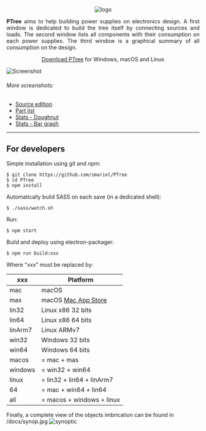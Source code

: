 <p align="center">
   <img src="https://raw.githubusercontent.com/smariel/PTree/master/icons/png/128x128.png" alt="logo" />
</p>

<p align="justify">
   <strong>PTree</strong> aims to help building power supplies on electronics design. A first window is dedicated to build the tree itself by connecting sources and loads. The second window lists all components with their consumption on each power supplies. The third window is a graphical summary of all consumption on the design.
</p>

<p align="center">
   <a href="https://github.com/smariel/PTree/releases/latest">Download PTree</a> for Windows, macOS and Linux
</p>

![Screenshot](https://raw.githubusercontent.com/smariel/PTree/master/docs/screenshots/tree.png)

###### More screenshots:
* [Source edition](https://raw.githubusercontent.com/smariel/PTree/master/docs/screenshots/source.png)
* [Part list](https://raw.githubusercontent.com/smariel/PTree/master/docs/screenshots/partlist.png)
* [Stats - Doughnut](https://raw.githubusercontent.com/smariel/PTree/master/docs/screenshots/statsbar.png)
* [Stats - Bar graph](https://raw.githubusercontent.com/smariel/PTree/master/docs/screenshots/statsdoughnut.png)

-----------------
## For developers
Simple installation using git and npm:

    $ git clone https://github.com/smariel/PTree
    $ cd PTree
    $ npm install

Automatically build SASS on each save (in a dedicated shell):

    $ ./sass/watch.sh

Run:

    $ npm start

Build and deploy using electron-packager:

    $ npm run build:xxx

Where "xxx" must be replaced by:

| xxx     | Platform                  |
| ------- | ------------------------- |
| mac     | macOS                     |
| mas     | macOS [Mac App Store](https://electron.atom.io/docs/tutorial/mac-app-store-submission-guide/)  |
| lin32   | Linux x86 32 bits         |
| lin64   | Linux x86 64 bits         |
| linArm7 | Linux ARMv7               |
| win32   | Windows 32 bits           |
| win64   | Windows 64 bits           |
| macos   | = mac + mas               |
| windows | = win32 + win64           |
| linux   | = lin32 + lin64 + linArm7 |
| 64      | = mac + win64 + lin64     |
| all     | = macos + windows + linux |

Finally, a complete view of the objects imbrication can be found in /docs/synop.jpg
![synoptic](https://raw.githubusercontent.com/smariel/PTree/master/docs/synop.jpg)
